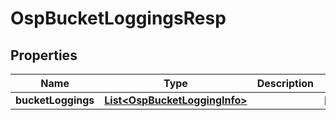 # OspBucketLoggingsResp

## Properties
Name | Type | Description | Notes
------------ | ------------- | ------------- | -------------
**bucketLoggings** | [**List&lt;OspBucketLoggingInfo&gt;**](OspBucketLoggingInfo.md) |  |  [optional]
